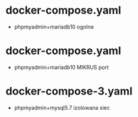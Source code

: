 # docker-compose.yaml
* phpmyadmin+mariadb10 ogolne

# docker-compose.yaml
* phpmyadmin+mariadb10 MIKRUS port

# docker-compose-3.yaml
* phpmyadmin+mysql5.7 izolowana siec
